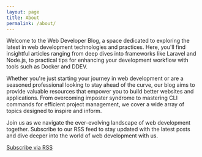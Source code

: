 ```yaml
---
layout: page
title: About
permalink: /about/
---
```


Welcome to the Web Developer Blog, a space dedicated to exploring the latest in web development technologies and practices. Here, you'll find insightful articles ranging from deep dives into frameworks like Laravel and Node.js, to practical tips for enhancing your development workflow with tools such as Docker and DDEV.

Whether you're just starting your journey in web development or are a seasoned professional looking to stay ahead of the curve, our blog aims to provide valuable resources that empower you to build better websites and applications. From overcoming imposter syndrome to mastering CLI commands for efficient project management, we cover a wide array of topics designed to inspire and inform.

Join us as we navigate the ever-evolving landscape of web development together. Subscribe to our RSS feed to stay updated with the latest posts and dive deeper into the world of web development with us.

[Subscribe via RSS](/feed.xml)

[jekyll]: https://github.com/jekyll
[minima]: https://github.com/jekyll/minima